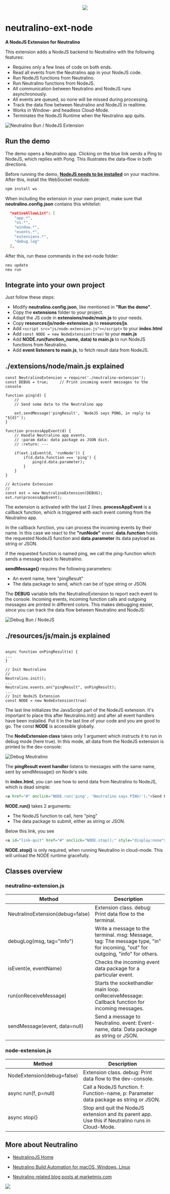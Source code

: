 <p align="center">
<img src="https://marketmix.com/git-assets/neutralino-ext-bun/neutralino-bun-header.svg">
</p>

# neutralino-ext-node

**A NodeJS Extension for Neutralino**



This extension adds a NodeJS backend to Neutralino with the following features:
- Requires only a few lines of code on both ends.
- Read all events from the Neutralino app in your NodeJS code.
- Run NodeJS functions from Neutralino.
- Run Neutralino functions from NodeJS.
- All communication between Neutralino and NodeJS runs asynchronously.
- All events are queued, so none will be missed during processing.
- Track the data flow between Neutralino and NodeJS in realtime.
- Works in Window- and headless Cloud-Mode.
- Terminates the NodeJS Runtime when the Neutralino app quits.

![Neutralino Bun / NodeJS Extension](https://marketmix.com/git-assets/neutralino-ext-bun/bun-nodejs-neutralino.gif)

## Run the demo
The demo opens a Neutralino app. Clicking on the blue link sends a Ping to NodeJS, which replies with Pong. This illustrates the data-flow in both directions. 

Before running the demo, **[NodeJS needs to be installed](https://nodejs.org/en)** on your machine. After this, install the WebSocket module:
```bash
npm install ws
```

When including the extension in your own project, make sure that **neutralino.config.json** contains this whitelist:
```json
  "nativeAllowList": [
    "app.*",
    "os.*",
    "window.*",
    "events.*",
    "extensions.*",
    "debug.log"
  ],
```

After this, run these commands in the ext-node folder:
```commandline
neu update
neu run
```

## Integrate into your own project
Just follow these steps:
- Modify **neutralino.config.json**, like mentioned in **"Run the demo"**.
- Copy the **extensions** folder to your project.
- Adapt the JS code in **extensions/node/main.js** to your needs.
- Copy **resources/js/node-extension.js** to **resources/js**.
- Add `<script src="js/node-extension.js"></script>` to your **index.html**
- Add `const NODE = new NodeExtension(true)` to your **main.js**
- Add **NODE.run(function_name, data) to main.js** to run NodeJS functions from Neutralino.
- Add **event listeners to main.js**, to fetch result data from NodeJS.

## ./extensions/node/main.js explained

```JS
const NeutralinoExtension = require('./neutralino-extension');
const DEBUG = true;     // Print incoming event messages to the console

function ping(d) {
    //
    // Send some data to the Neutralino app

    ext.sendMessage('pingResult', `NodeJS says PONG, in reply to "${d}"`);
}

function processAppEvent(d) {
    // Handle Neutralino app events.
    // :param data: data package as JSON dict.
    // :return: ---

    if(ext.isEvent(d, 'runNode')) {
        if(d.data.function === 'ping') {
            ping(d.data.parameter);
        }
    }
}

// Activate Extension
//
const ext = new NeutralinoExtension(DEBUG);
ext.run(processAppEvent);
```

The extension is activated with the last 2 lines. 
**processAppEvent** is a callback function, which is triggered with each event coming from the Neutralino app.

In the callback function, you can process the incoming events by their name. In this case we react to the **"runNode"** event.
**data.function** holds the requested NodeJS function and **data.parameter** its data payload as string or JSON.

if the requested function is named ping, we call the ping-function which sends a message back to Neutralino. 

**sendMessage()** requires the following parameters:

- An event name, here "pingResult"
- The data package to send, which can be of type string or JSON.

The **DEBUG** variable tells the NeutralinoExtension to report each event to the console. Incoming events, incoming function calls and outgoing messages are printed in different colors.
This makes debugging easier, since you can track the data flow between Neutralino and NodeJS:

![Debug Bun / NodeJS](https://marketmix.com/git-assets/neutralino-ext-bun/bun-nodejs-console-3.jpg) 

## ./resources/js/main.js explained

```JS

async function onPingResult(e) {
...
}

// Init Neutralino
//
Neutralino.init();
...
Neutralino.events.on("pingResult", onPingResult);
...
// Init NodeJS Extension
const NODE = new NodeExtension(true)
```

The last line initializes the JavaScript part of the NodeJS extension. It's important to place this after Neutralino.init() and after all event handlers have been installed. Put it in the last line of your code and you are good to go. The const **NODE** is accessible globally.

The **NodeExtension class** takes only 1 argument which instructs it to run in debug mode (here true). In this mode, all data from the NodeJS extension is printed to the dev-console:

![Debug Meutralino](https://marketmix.com/git-assets/neutralino-ext-bun/bun-nodejs-neutralino-console.jpg)

The **pingResult event handler** listens to messages with the same name, sent by sendMessage() on Node's side. 

In **index.html**, you can see how to send data from Neutralino to NodeJS, which is dead simple:
```html
<a href="#" onclick="NODE.run('ping', 'Neutralino says PING!');">Send PING to Node</a><br>
```

**NODE.run()** takes 2 arguments:

- The NodeJS function to call, here "ping"
- The data package to submit, either as string or JSON.

Below this link, you see
```html
<a id="link-quit" href="#" onclick="NODE.stop();" style="display:none">Quit</a>
```
**NODE.stop()** is only required, when running Neutralino in cloud-mode. This will unload the NODE runtime gracefully.

## Classes overview

### neutralino-extension.js

| Method                           | Description                                                                                                                     |
|----------------------------------|---------------------------------------------------------------------------------------------------------------------------------|
| NeutralinoExtension(debug=false) | Extension class. debug: Print data flow to the terminal.                                                                        |
| debugLog(msg, tag="info")        | Write a message to the terminal. msg: Message, tag: The message type, "in" for incoming, "out" for outgoing, "info" for others. |
| isEvent(e, eventName)            | Checks the incoming event data package for a particular event.                                                                  |
| run(onReceiveMessage)            | Starts the sockethandler main loop. onReceiveMessage: Callback function for incoming messages.                                  |
| sendMessage(event, data=null)    | Send a message to Neutralino. event: Event-name, data: Data package as string or JSON.                                          |

### node-extension.js

| Method                    | Description                                                                                    |
|---------------------------|------------------------------------------------------------------------------------------------|
| NodeExtension(debug=false) | Extension class. debug: Print data flow to the dev-console.                                    |
| async run(f, p=null)      | Call a NodeJS function. f: Function-name, p: Parameter data package as string or JSON.       |
| async stop()              | Stop and quit the NodeJS extension and its parent app. Use this if Neutralino runs in Cloud-Mode. |

## More about Neutralino

- [NeutralinoJS Home](https://neutralino.js.org) 

- [Neutralino Build Automation for macOS, Windows, Linux](https://github.com/hschneider/neutralino-build-scripts)

- [Neutralino related blog posts at marketmix.com](https://marketmix.com/de/tag/neutralinojs/)



<img src="https://marketmix.com/git-assets/star-me-2.svg">

